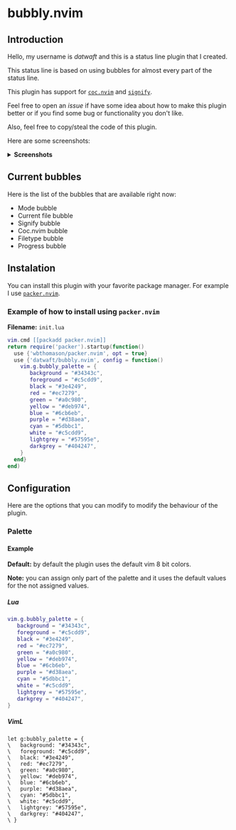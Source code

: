 # bubbly.nvim

## Introduction

Hello, my username is _datwaft_ and this is a status line plugin that I created.

This status line is based on using bubbles for almost every part of the status line.

This plugin has support for [`coc.nvim`](https://github.com/neoclide/coc.nvim) and [`signify`](https://github.com/mhinz/vim-signify).

Feel free to open an _issue_ if have some idea about how to make this plugin better or if you find some bug or functionality you don't like.

Also, feel free to copy/steal the code of this plugin.

Here are some screenshots:

<details>
<summary><b>Screenshots</b></summary>

![image](https://user-images.githubusercontent.com/37723586/101704640-ce6a5c80-3a4a-11eb-8020-5da1869b1600.png)

---

![image](https://user-images.githubusercontent.com/37723586/101704746-01145500-3a4b-11eb-98a1-1e41a3dbf7cf.png)

---

![image](https://user-images.githubusercontent.com/37723586/101704807-25703180-3a4b-11eb-83fb-864cd66bf30b.png)

</details>

## Current bubbles

Here is the list of the bubbles that are available right now:

- Mode bubble
- Current file bubble
- Signify bubble
- Coc.nvim bubble
- Filetype bubble
- Progress bubble

## Instalation

You can install this plugin with your favorite package manager. For example I use [`packer.nvim`](https://github.com/wbthomason/packer.nvim).

### Example of how to install using `packer.nvim`

**Filename:** `init.lua`

```lua
vim.cmd [[packadd packer.nvim]]
return require('packer').startup(function()
  use {'wbthomason/packer.nvim', opt = true}
  use {'datwaft/bubbly.nvim', config = function()
    vim.g.bubbly_palette = {
       background = "#34343c",
       foreground = "#c5cdd9",
       black = "#3e4249",
       red = "#ec7279",
       green = "#a0c980",
       yellow = "#deb974",
       blue = "#6cb6eb",
       purple = "#d38aea",
       cyan = "#5dbbc1",
       white = "#c5cdd9",
       lightgrey = "#57595e",
       darkgrey = "#404247",
    }
  end}
end)
```

## Configuration

Here are the options that you can modify to modify the behaviour of the plugin.

### Palette

#### Example

**Default:** by default the plugin uses the default vim 8 bit colors.

**Note:** you can assign only part of the palette and it uses the default values for the not assigned values.

##### Lua

```lua
vim.g.bubbly_palette = {
   background = "#34343c",
   foreground = "#c5cdd9",
   black = "#3e4249",
   red = "#ec7279",
   green = "#a0c980",
   yellow = "#deb974",
   blue = "#6cb6eb",
   purple = "#d38aea",
   cyan = "#5dbbc1",
   white = "#c5cdd9",
   lightgrey = "#57595e",
   darkgrey = "#404247",
}
```

##### VimL

```viml
let g:bubbly_palette = {
\   background: "#34343c",
\   foreground: "#c5cdd9",
\   black: "#3e4249",
\   red: "#ec7279",
\   green: "#a0c980",
\   yellow: "#deb974",
\   blue: "#6cb6eb",
\   purple: "#d38aea",
\   cyan: "#5dbbc1",
\   white: "#c5cdd9",
\   lightgrey: "#57595e",
\   darkgrey: "#404247",
\ }
```
